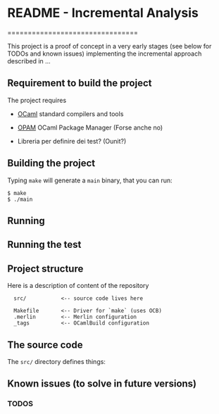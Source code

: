 # README - Incremental Analysis
================================

This project is a proof of concept in a very early stages (see below
for TODOs and known issues) implementing the incremental approach
described in ...

## Requirement to build the project #

The project requires

- [OCaml](http://www.ocaml.org/) standard compilers and tools

- [OPAM](https://opam.ocaml.org/) OCaml Package Manager (Forse anche no)

- Libreria per definire dei test? (Ounit?)


## Building the project #

Typing `make` will generate a `main` binary, that you can run:
```
$ make
$ ./main
```


## Running #

## Running the test #


## Project structure #

Here is a description of content of the repository

      src/           <-- source code lives here

      Makefile       <-- Driver for `make` (uses OCB)
      .merlin        <-- Merlin configuration
      _tags          <-- OCamlBuild configuration


## The source code

The `src/` directory defines things:


## Known issues (to solve in future versions)


### TODOS #
